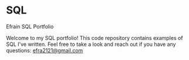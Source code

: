 # SQL
Efrain SQL Portfolio

Welcome to my SQL portfolio! This code repository contains examples of SQL I've written. Feel free to take a look and reach out if you have any questions: efra2121@gmail.com

